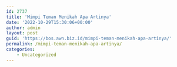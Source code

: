 ```yaml
---
id: 2737
title: 'Mimpi Teman Menikah Apa Artinya'
date: '2022-10-29T15:30:06+00:00'
author: admin
layout: post
guid: 'https://bos.awn.biz.id/mimpi-teman-menikah-apa-artinya/'
permalink: /mimpi-teman-menikah-apa-artinya/
categories:
    - Uncategorized
---
```


